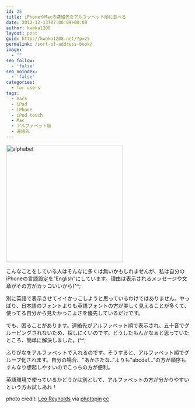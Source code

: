 ```yaml
---
id: 25
title: iPhoneやMacの連絡先をアルファベット順に並べる
date: 2012-12-13T07:00:09+00:00
author: kwaka1208
layout: post
guid: http://kwaka1208.net/?p=25
permalink: /sort-of-address-book/
image:
  - ""
seo_follow:
  - 'false'
seo_noindex:
  - 'false'
categories:
  - for users
tags:
  - Hack
  - iPad
  - iPhone
  - iPod touch
  - Mac
  - アルファベット順
  - 連絡先
---
```

<img src="http://kwaka1208.net/wp-content/uploads/2012/12/small__3491396612.jpg" alt="alphabet" width="320" height="320" class="alignnone size-full wp-image-26" />

こんなことをしている人はそんなに多くは無いかもしれませんが、私は自分のiPhoneの言語設定を"English"にしています。理由は表示されるメッセージや文章がその方がカッコいいから(^^;

別に英語で表示させてイイかっこしようと思っているわけではありません。やっぱり、日本語のフォントよりも英語フォントの方が美しく見えることが多くて、使ってる自分から見たかっこよさを優先しているだけです。

でも、困ることがあります。連絡先がアルファベット順で表示され、五十音でグルーピングされないため、探しにくいのです。どうしたもんかなぁと思っていたところ、簡単に解決しました。(^^;

ふりがなをアルファベットで入れるのです。そうすると、アルファベット順でグループ化されます。自分の場合、"あかさたな.."よりも"abcdef..."の方が順序もすんなり想起しやすいのでこっちの方が便利。

英語環境で使っているかどうかは別として、アルファベットの方が分かりやすいという方お試しあれ！

photo credit: <a href="http://www.flickr.com/photos/lwr/3491396612/">Leo Reynolds</a> via <a href="http://photopin.com">photopin</a> <a href="http://creativecommons.org/licenses/by-nc-sa/2.0/">cc</a>